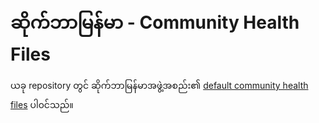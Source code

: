 # ဆိုက်ဘာမြန်မာ - Community Health Files

ယခု repository တွင် ဆိုက်ဘာမြန်မာအဖွဲ့အစည်း၏ [default community health files](https://help.github.com/en/github/building-a-strong-community/creating-a-default-community-health-file) ပါ၀င်သည်။